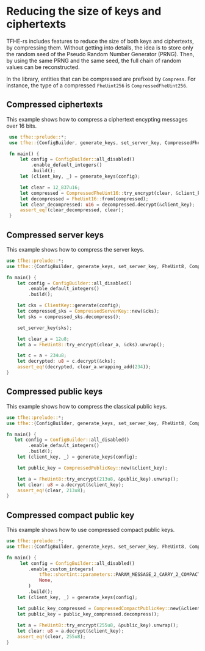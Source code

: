 # Reducing the size of keys and ciphertexts
TFHE-rs includes features to reduce the size of both keys and ciphertexts, by compressing them. Without getting into details, the idea is to store only the random seed of the Pseudo Random Number Generator (PRNG). Then, by using the same PRNG and the same seed, the full chain of random values can be reconstructed. 

In the library, entities that can be compressed are prefixed by `Compress`. For instance, the type of a compressed `FheUint256` is `CompressedFheUint256`.


## Compressed ciphertexts
This example shows how to compress a ciphertext encypting messages over 16 bits.

```rust
 use tfhe::prelude::*; 
 use tfhe::{ConfigBuilder, generate_keys, set_server_key, CompressedFheUint16, FheUint16}; 

 fn main() { 
     let config = ConfigBuilder::all_disabled() 
         .enable_default_integers() 
         .build(); 
     let (client_key, _) = generate_keys(config); 

     let clear = 12_837u16; 
     let compressed = CompressedFheUint16::try_encrypt(clear, &client_key).unwrap(); 
     let decompressed = FheUint16::from(compressed); 
     let clear_decompressed: u16 = decompressed.decrypt(&client_key); 
     assert_eq!(clear_decompressed, clear); 
 } 
 ``` 


## Compressed server keys
This example shows how to compress the server keys.

```rust
use tfhe::prelude::*;
use tfhe::{ConfigBuilder, generate_keys, set_server_key, FheUint8, CompressedServerKey, ClientKey};

fn main() {
    let config = ConfigBuilder::all_disabled()
        .enable_default_integers()
        .build();

    let cks = ClientKey::generate(config);
    let compressed_sks = CompressedServerKey::new(&cks);
    let sks = compressed_sks.decompress();

    set_server_key(sks);

    let clear_a = 12u8;
    let a = FheUint8::try_encrypt(clear_a, &cks).unwrap();

    let c = a + 234u8;
    let decrypted: u8 = c.decrypt(&cks);
    assert_eq!(decrypted, clear_a.wrapping_add(234));
}
```


## Compressed public keys
This example shows how to compress the classical public keys.

```rust
use tfhe::prelude::*;
use tfhe::{ConfigBuilder, generate_keys, set_server_key, FheUint8, CompressedPublicKey};

fn main() {
   let config = ConfigBuilder::all_disabled()
        .enable_default_integers()
        .build();
    let (client_key, _) = generate_keys(config);

    let public_key = CompressedPublicKey::new(&client_key);

    let a = FheUint8::try_encrypt(213u8, &public_key).unwrap();
    let clear: u8 = a.decrypt(&client_key);
    assert_eq!(clear, 213u8);
}
```


## Compressed compact public key
This example shows how to use compressed compact public keys. 


```rust
use tfhe::prelude::*;
use tfhe::{ConfigBuilder, generate_keys, set_server_key, FheUint8, CompressedCompactPublicKey};

fn main() {
     let config = ConfigBuilder::all_disabled()
        .enable_custom_integers(
            tfhe::shortint::parameters::PARAM_MESSAGE_2_CARRY_2_COMPACT_PK_KS_PBS,
            None,
        )
        .build();
    let (client_key, _) = generate_keys(config);

    let public_key_compressed = CompressedCompactPublicKey::new(&client_key);
    let public_key = public_key_compressed.decompress();
    
    let a = FheUint8::try_encrypt(255u8, &public_key).unwrap();
    let clear: u8 = a.decrypt(&client_key);
    assert_eq!(clear, 255u8);
}
```
